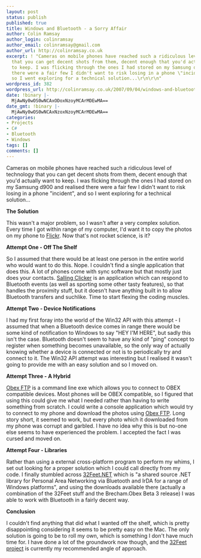 ```yaml
---
layout: post
status: publish
published: true
title: Windows and Bluetooth - a Sorry Affair
author: Colin Ramsay
author_login: colinramsay
author_email: colinramsay@gmail.com
author_url: http://colinramsay.co.uk
excerpt: ! "Cameras on mobile phones have reached such a ridiculous level of technology
  that you can get decent shots from them, decent enough that you'd actually want
  to keep. I was flicking through the ones I had stored on my Samsung d900 and realised
  there were a fair few I didn't want to risk losing in a phone \"incident\", and
  so I went exploring for a technical solution...\r\n\r\n"
wordpress_id: 382
wordpress_url: http://colinramsay.co.uk/2007/09/04/windows-and-bluetooth-a-sorry-affair/
date: !binary |-
  MjAwNy0wOS0wNCAxODoxNzoyMCArMDEwMA==
date_gmt: !binary |-
  MjAwNy0wOS0wNCAxNzoxNzoyMCArMDEwMA==
categories:
- Projects
- C#
- Bluetooth
- Windows
tags: []
comments: []
---
```

<p>Cameras on mobile phones have reached such a ridiculous level of technology that you can get decent shots from them, decent enough that you'd actually want to keep. I was flicking through the ones I had stored on my Samsung d900 and realised there were a fair few I didn't want to risk losing in a phone "incident", and so I went exploring for a technical solution...</p>
<p><a id="more"></a><a id="more-382"></a></p>
<p><strong>The Solution</strong></p>
<p>This wasn't a major problem, so I wasn't after a very complex solution. Every time I got within range of my computer, I'd want it to copy the photos on my phone to <a href="http://www.flickr.com/" title="Flickr">Flickr</a>. Now that's not rocket science, is it?</p>
<p><strong>Attempt One - Off The Shelf</strong></p>
<p>So I assumed that there would be at least one person in the entire world who would want to do this. Nope. I couldn't find a single application that does this. A lot of phones come with sync software but that mostly just does your contacts. <a href="http://www.salling.com/Clicker/windows/" title="Salling Clicker for Windows">Salling Clicker</a> is an application which can respond to Bluetooth events (as well as sporting some other tasty features), so that handles the proximity stuff, but it doesn't have anything built in to allow Bluetooth transfers and suchlike. Time to start flexing the coding muscles.</p>
<p><strong>Attempt Two - Device Notifications</strong></p>
<p>I had my first foray into the world of the Win32 API with this attempt - I assumed that when a Bluetooth device comes in range there would be some kind of notification to Windows to say "HEY I'M HERE", but sadly this isn't the case. Bluetooth doesn't seem to have any kind of "ping" concept to register when something becomes unavailable, so the only way of actually knowing whether a device is connected or not is to periodically try and connect to it. The Win32 API attempt was interesting but I realised it wasn't going to provide me with an easy solution and so I moved on.</p>
<p><strong>Attempt Three - A Hybrid</strong></p>
<p><a href="http://dev.zuckschwerdt.org/openobex/wiki/ObexFtp">Obex FTP</a> is a command line exe which allows you to connect to OBEX compatible devices. Most phones will be OBEX compatible, so I figured that using this could give me what I needed rather than having to write something from scratch. I could write a console application which would try to connect to my phone and download the photos using <a href="http://dev.zuckschwerdt.org/openobex/wiki/ObexFtp">Obex FTP</a>. Long story short, it seemed to work, but every photo which it downloaded from my phone was corrupt and garbled. I have no idea why this is but no-one else seems to have experienced the problem. I accepted the fact I was cursed and moved on.</p>
<p><strong>Attempt Four - Libraries</strong></p>
<p>Rather than using a external cross-platform program to perform my whims, I set out looking for a proper solution which I could call directly from my code. I finally stumbled across <a href="http://32feet.net/">32Feet.NET</a> which is "a shared source .NET library for Personal Area Networking via Bluetooth and IrDA for a range of Windows platforms", and using the downloads available there (actually a combination of the 32Feet stuff and the Brecham.Obex Beta 3 release) I was able to work with Bluetooth in a fairly decent way.</p>
<p><strong>Conclusion</strong></p>
<p>I couldn't find anything that did what I wanted off the shelf, which is pretty disappointing considering it seems to be pretty easy on the Mac. The only solution is going to be to roll my own, which is something I don't have much time for. I have done a lot of the groundwork now though, and the <a href="http://32feet.net/">32Feet project</a> is currently my recommended angle of approach.</p>
